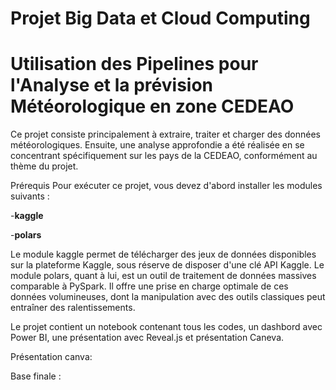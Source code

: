 # Projet Big Data et  Cloud Computing

# Utilisation des Pipelines pour l'Analyse et la prévision Météorologique en zone CEDEAO


Ce projet consiste principalement à extraire, traiter et charger des données météorologiques. Ensuite, une analyse approfondie a été réalisée en se concentrant spécifiquement sur les pays de la CEDEAO, conformément au thème du projet.

Prérequis
Pour exécuter ce projet, vous devez d'abord installer les modules suivants :

-**kaggle**

-**polars**

Le module kaggle permet de télécharger des jeux de données disponibles sur la plateforme Kaggle, sous réserve de disposer d'une clé API Kaggle. Le module polars, quant à lui, est un outil de traitement de données massives comparable à PySpark. Il offre une prise en charge optimale de ces données volumineuses, dont la manipulation avec des outils classiques peut entraîner des ralentissements.

Le projet contient un notebook contenant tous les codes, un dashbord avec Power BI, une présentation avec Reveal.js et présentation Caneva. 

Présentation canva: 

Base finale : 
